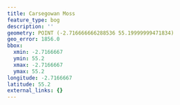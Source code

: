 ```yaml
---
title: Carsegowan Moss
feature_type: bog
description: ''
geometry: POINT (-2.716666666288536 55.19999999471834)
geo_error: 1856.0
bbox:
  xmin: -2.7166667
  ymin: 55.2
  xmax: -2.7166667
  ymax: 55.2
longitude: -2.7166667
latitude: 55.2
external_links: {}
---
```

